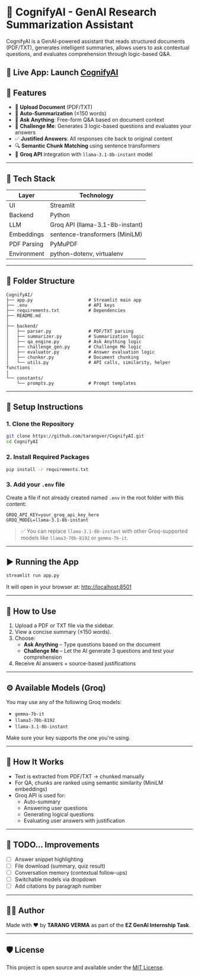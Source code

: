 # 🧠 CognifyAI - GenAI Research Summarization Assistant

CognifyAI is a GenAI-powered assistant that reads structured documents (PDF/TXT), generates intelligent summaries, allows users to ask contextual questions, and evaluates comprehension through logic-based Q&A.

## 🔗 Live App: **Launch [CognifyAI](https://cognifyai-ez.streamlit.app/)**

## 🚀 Features

- 📄 **Upload Document** (PDF/TXT)
- 🧠 **Auto-Summarization** (≤150 words)
- 💬 **Ask Anything**: Free-form Q&A based on document context
- 🧪 **Challenge Me**: Generates 3 logic-based questions and evaluates your answers
- ✅ **Justified Answers**: All responses cite back to original content
- 🔍 **Semantic Chunk Matching** using sentence transformers
- 🔐 **Groq API** integration with `llama-3.1-8b-instant` model

---

## 🧰 Tech Stack

| Layer         | Technology                      |
|---------------|----------------------------------|
| UI            | Streamlit                        |
| Backend       | Python                           |
| LLM           | Groq API (llama-3.1-8b-instant)           |
| Embeddings    | sentence-transformers (MiniLM)   |
| PDF Parsing   | PyMuPDF                          |
| Environment   | python-dotenv, virtualenv        |

---

## 📁 Folder Structure

```
CognifyAI/
├── app.py                     # Streamlit main app
├── .env                       # API keys
├── requirements.txt           # Dependencies
├── README.md
│
├── backend/
│   ├── parser.py              # PDF/TXT parsing
│   ├── summarizer.py          # Summarization logic
│   ├── qa_engine.py           # Ask Anything logic
│   ├── challenge_gen.py       # Challenge Me logic
│   ├── evaluator.py           # Answer evaluation logic
│   ├── chunker.py             # Document chunking
│   └── utils.py               # API calls, similarity, helper functions
│
└── constants/
    └── prompts.py             # Prompt templates
```

---

## 🔧 Setup Instructions

### 1. Clone the Repository

```bash
git clone https://github.com/tarangver/CognifyAI.git
cd CognifyAI
```

### 2. Install Required Packages

```bash
pip install -r requirements.txt
```

### 3. Add your `.env` file

Create a file if not already created named `.env` in the root folder with this content:

```env
GROQ_API_KEY=your_groq_api_key_here
GROQ_MODEL=llama-3.1-8b-instant
```

> ✅ You can replace `llama-3.1-8b-instant` with other Groq-supported models like `llama3-70b-8192` or `gemma-7b-it`.

---

## ▶️ Running the App

```bash
streamlit run app.py
```

It will open in your browser at:
[http://localhost:8501](http://localhost:8501)

---

## 🧪 How to Use

1. Upload a PDF or TXT file via the sidebar.
2. View a concise summary (≤150 words).
3. Choose:
   - **Ask Anything** – Type questions based on the document
   - **Challenge Me** – Let the AI generate 3 questions and test your comprehension
4. Receive AI answers + source-based justifications

---

## ⚙️ Available Models (Groq)

You may use any of the following Groq models:

- `gemma-7b-it`
- `llama3-70b-8192`
- `llama-3.1-8b-instant`

Make sure your key supports the one you're using.

---

## 🧠 How It Works

- Text is extracted from PDF/TXT → chunked manually
- For QA, chunks are ranked using semantic similarity (MiniLM embeddings)
- Groq API is used for:
  - Auto-summary
  - Answering user questions
  - Generating logical questions
  - Evaluating user answers with justification

---

## 📌 TODO... Improvements

- [ ] Answer snippet highlighting
- [ ] File download (summary, quiz result)
- [ ] Conversation memory (contextual follow-ups)
- [ ] Switchable models via dropdown
- [ ] Add citations by paragraph number

---

## 👨‍💻 Author



Made with ❤️ by **TARANG VERMA** as part of the **EZ GenAI Internship Task**.

---

## 🛡️ License

This project is open source and available under the [MIT License](LICENSE).
